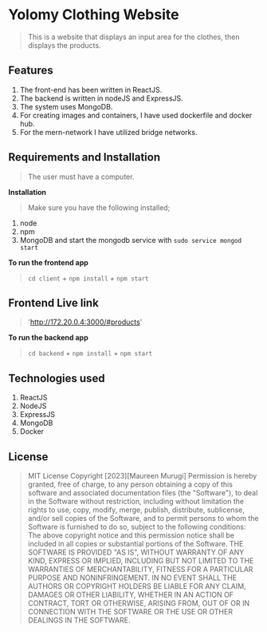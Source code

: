 
# Yolomy Clothing Website

>  This is a website that displays an input area for the clothes, then displays the products. 

## Features
1. The front-end has been written in ReactJS. 
2. The backend is written in nodeJS and ExpressJS. 
3. The system uses MongoDB.
4. For creating images and containers, I have used dockerfile and docker hub.
5. For the mern-network I have utilized bridge networks.

## Requirements and Installation

> The user must have a computer.

**Installation**
> Make sure you have the following installed;
1. node
2. npm
3. MongoDB and start the mongodb service with ```sudo service mongod start```

**To run the frontend app**

> ```cd client``` + ```npm install``` + ```npm start```

## Frontend Live link

> 'http://172.20.0.4:3000/#products'

**To run the backend app**

> ```cd backend``` + ```npm install``` + ```npm start```

## Technologies used

1. ReactJS
2. NodeJS
3. ExpressJS
4. MongoDB
5. Docker

## License

> MIT License Copyright [2023][Maureen Murugi] Permission is hereby granted, free of charge, to any person obtaining a copy of this software and associated documentation files (the "Software"), to deal in the Software without restriction, including without limitation the rights to use, copy, modify, merge, publish, distribute, sublicense, and/or sell copies of the Software, and to permit persons to whom the Software is furnished to do so, subject to the following conditions: The above copyright notice and this permission notice shall be included in all copies or substantial portions of the Software. THE SOFTWARE IS PROVIDED "AS IS", WITHOUT WARRANTY OF ANY KIND, EXPRESS OR IMPLIED, INCLUDING BUT NOT LIMITED TO THE WARRANTIES OF MERCHANTABILITY, FITNESS FOR A PARTICULAR PURPOSE AND NONINFRINGEMENT. IN NO EVENT SHALL THE AUTHORS OR COPYRIGHT HOLDERS BE LIABLE FOR ANY CLAIM, DAMAGES OR OTHER LIABILITY, WHETHER IN AN ACTION OF CONTRACT, TORT OR OTHERWISE, ARISING FROM, OUT OF OR IN CONNECTION WITH THE SOFTWARE OR THE USE OR OTHER DEALINGS IN THE SOFTWARE.
